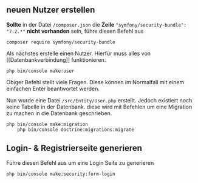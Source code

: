 ## neuen Nutzer erstellen

**Sollte** in der Datei `/composer.json` die **Zeile** `"symfony/security-bundle": "7.2.*"` **nicht vorhanden** sein, führe diesen Befehl aus

```
composer require symfony/security-bundle
```

Als nächstes erstelle einen Nutzer. Hierfür muss alles von [[Datenbankverbindung]] funktionieren.

```
php bin/console make:user
```

Obiger Befehl stellt viele Fragen. Diese können im Normalfall mit einem einfachen Enter beantwortet werden.

Nun wurde eine Datei `/src/Entity/User.php` erstellt. Jedoch existiert noch keine Tabelle in der Datenbank. diese wird mit Befehlen um eine Migration zu machen in die Datenbank geschrieben.

```
php bin/console make:migration
	php bin/console doctrine:migrations:migrate
```

## Login- & Registrierseite generieren

Führe diesen Befehl aus um eine Login Seite zu generieren

```
php bin/console make:security:form-login
```

